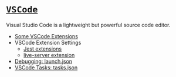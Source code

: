 # [`VSCode`](https://code.visualstudio.com/)

Visual Studio Code is a lightweight but powerful source code editor.

- [Some VSCode Extensions](vsc-extension.md)
- VSCode Extension Settings
  - [Jest extensions](../../configs/jest/Jest-vsc-extension.md)
  - [live-server extension](../../configs/file-servers/live-server-extension.md)
- [Debugging: launch.json](../testing-debugging/debugging-with-vscode.md)
- [VSCode Tasks: tasks.json](vsc-tasks.md)
